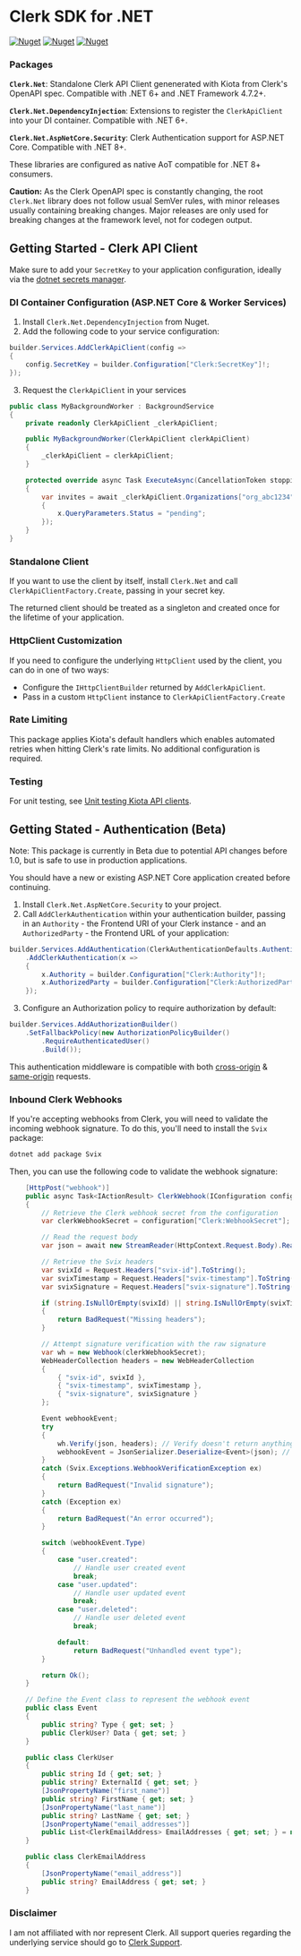 # Clerk SDK for .NET

[![Nuget](https://img.shields.io/nuget/v/Clerk.Net?label=Clerk.Net&style=flat-square)](https://www.nuget.org/packages/Clerk.Net)
[![Nuget](https://img.shields.io/nuget/v/Clerk.Net.DependencyInjection?label=Clerk.Net.DependencyInjection&style=flat-square)](https://www.nuget.org/packages/Clerk.Net.DependencyInjection)
[![Nuget](https://img.shields.io/nuget/vpre/Clerk.Net.AspNetCore.Security?label=Clerk.Net.AspNetCore.Security&style=flat-square)](https://www.nuget.org/packages/Clerk.Net.AspNetCore.Security)

### Packages

**`Clerk.Net`**: Standalone Clerk API Client genenerated with Kiota from Clerk's OpenAPI spec. Compatible with .NET 6+ and .NET Framework 4.7.2+.

**`Clerk.Net.DependencyInjection`**: Extensions to register the `ClerkApiClient` into your DI container. Compatible with .NET 6+.

**`Clerk.Net.AspNetCore.Security`**: Clerk Authentication support for ASP.NET Core. Compatible with .NET 8+.

These libraries are configured as native AoT compatible for .NET 8+ consumers.

**Caution:** As the Clerk OpenAPI spec is constantly changing, the root `Clerk.Net` library does not follow usual SemVer rules, with minor releases usually containing breaking changes. Major releases are only used for breaking changes at the framework level, not for codegen output.

## Getting Started - Clerk API Client

Make sure to add your `SecretKey` to your application configuration, ideally via the [dotnet secrets manager](https://docs.microsoft.com/en-us/aspnet/core/security/app-secrets?view=aspnetcore-6.0&tabs=windows#enable-secret-storage).

### DI Container Configuration (ASP.NET Core & Worker Services)

1. Install `Clerk.Net.DependencyInjection` from Nuget.
2. Add the following code to your service configuration:

```cs
builder.Services.AddClerkApiClient(config =>
{
    config.SecretKey = builder.Configuration["Clerk:SecretKey"]!;
});
```

3. Request the `ClerkApiClient` in your services

```cs
public class MyBackgroundWorker : BackgroundService
{
    private readonly ClerkApiClient _clerkApiClient;

    public MyBackgroundWorker(ClerkApiClient clerkApiClient)
    {
        _clerkApiClient = clerkApiClient;
    }

    protected override async Task ExecuteAsync(CancellationToken stoppingToken)
    {
        var invites = await _clerkApiClient.Organizations["org_abc1234"].Invitations.GetAsync(x =>
        {
            x.QueryParameters.Status = "pending";
        });
    }
}
```

### Standalone Client

If you want to use the client by itself, install `Clerk.Net` and call `ClerkApiClientFactory.Create`, passing in your secret key.

The returned client should be treated as a singleton and created once for the lifetime of your application.

### HttpClient Customization

If you need to configure the underlying `HttpClient` used by the client, you can do in one of two ways:

- Configure the `IHttpClientBuilder` returned by `AddClerkApiClient`.
- Pass in a custom `HttpClient` instance to `ClerkApiClientFactory.Create`

### Rate Limiting

This package applies Kiota's default handlers which enables automated retries when hitting Clerk's rate limits. No additional configuration is required.

### Testing

For unit testing, see [Unit testing Kiota API clients](https://learn.microsoft.com/en-us/openapi/kiota/testing).

## Getting Stated - Authentication (Beta)

Note: This package is currently in Beta due to potential API changes before 1.0, but is safe to use in production applications.

You should have a new or existing ASP.NET Core application created before continuing.

1. Install `Clerk.Net.AspNetCore.Security` to your project.
2. Call `AddClerkAuthentication` within your authentication builder, passing in an `Authority` - the Frontend URI of your Clerk instance - and an `AuthorizedParty` - the Frontend URL of your application:
```csharp
builder.Services.AddAuthentication(ClerkAuthenticationDefaults.AuthenticationScheme)
    .AddClerkAuthentication(x =>
    {
        x.Authority = builder.Configuration["Clerk:Authority"]!;
        x.AuthorizedParty = builder.Configuration["Clerk:AuthorizedParty"]!;
    });
```

3. Configure an Authorization policy to require authorization by default:
```csharp
builder.Services.AddAuthorizationBuilder()
    .SetFallbackPolicy(new AuthorizationPolicyBuilder()
        .RequireAuthenticatedUser()
        .Build());
```

This authentication middleware is compatible with both [cross-origin](https://clerk.com/docs/backend-requests/making/cross-origin) & [same-origin](https://clerk.com/docs/backend-requests/making/same-origin) requests.

### Inbound Clerk Webhooks

If you're accepting webhooks from Clerk, you will need to validate the incoming webhook signature. To do this, you'll need to install the `Svix` package:

```bash
dotnet add package Svix
```

Then, you can use the following code to validate the webhook signature:

```cs
    [HttpPost("webhook")]
    public async Task<IActionResult> ClerkWebhook(IConfiguration configuration)
    {
        // Retrieve the Clerk webhook secret from the configuration
        var clerkWebhookSecret = configuration["Clerk:WebhookSecret"];

        // Read the request body
        var json = await new StreamReader(HttpContext.Request.Body).ReadToEndAsync();

        // Retrieve the Svix headers
        var svixId = Request.Headers["svix-id"].ToString();
        var svixTimestamp = Request.Headers["svix-timestamp"].ToString();
        var svixSignature = Request.Headers["svix-signature"].ToString();

        if (string.IsNullOrEmpty(svixId) || string.IsNullOrEmpty(svixTimestamp) || string.IsNullOrEmpty(svixSignature))
        {
            return BadRequest("Missing headers");
        }

        // Attempt signature verification with the raw signature
        var wh = new Webhook(clerkWebhookSecret);
        WebHeaderCollection headers = new WebHeaderCollection
        {
            { "svix-id", svixId },
            { "svix-timestamp", svixTimestamp },
            { "svix-signature", svixSignature }
        };

        Event webhookEvent;
        try
        {
            wh.Verify(json, headers); // Verify doesn't return anything, just verifies the signature and throws if it's invalid
            webhookEvent = JsonSerializer.Deserialize<Event>(json); // Deserialize the JSON into an Event object
        }
        catch (Svix.Exceptions.WebhookVerificationException ex)
        {
            return BadRequest("Invalid signature");
        }
        catch (Exception ex)
        {
            return BadRequest("An error occurred");
        }

        switch (webhookEvent.Type)
        {
            case "user.created":
                // Handle user created event
                break;
            case "user.updated":
                // Handle user updated event
                break;
            case "user.deleted":
                // Handle user deleted event
                break;

            default:
                return BadRequest("Unhandled event type");
        }

        return Ok();
    }

    // Define the Event class to represent the webhook event
    public class Event
    {
        public string? Type { get; set; }
        public ClerkUser? Data { get; set; }
    }

    public class ClerkUser
    {
        public string Id { get; set; }
        public string? ExternalId { get; set; }
        [JsonPropertyName("first_name")]
        public string? FirstName { get; set; }
        [JsonPropertyName("last_name")]
        public string? LastName { get; set; }
        [JsonPropertyName("email_addresses")]
        public List<ClerkEmailAddress> EmailAddresses { get; set; } = new List<ClerkEmailAddress>();
    }

    public class ClerkEmailAddress
    {
        [JsonPropertyName("email_address")]
        public string? EmailAddress { get; set; }
    }
```

### Disclaimer

I am not affiliated with nor represent Clerk. All support queries regarding the underlying service should go to [Clerk Support](https://clerk.com/support).
